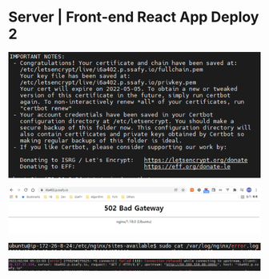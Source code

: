 # Server | Front-end React App Deploy 2













![image-20220204142147282](server_front_end_react_app_deploy_2.assets/image-20220204142147282.png)







![image-20220204141246868](server_front_end_react_app_deploy_2.assets/image-20220204141246868.png)

![image-20220204142206473](server_front_end_react_app_deploy_2.assets/image-20220204142206473.png)

![image-20220204142223049](server_front_end_react_app_deploy_2.assets/image-20220204142223049.png)




